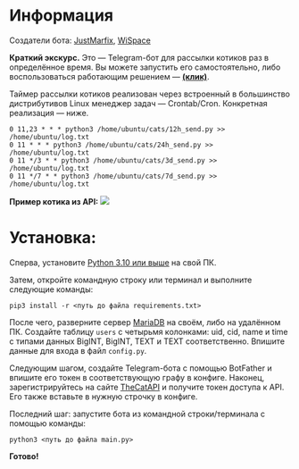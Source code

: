 # Информация

Создатели бота: [JustMarfix](https://github.com/JustMarfix/), [WiSpace](https://github.com/WiSpace)

**Краткий экскурс.**
Это — Telegram-бот для рассылки котиков раз в определённое время.
Вы можете запустить его самостоятельно, либо воспользоваться работающим решением — [**\(клик\)**](https://t.me/kittensender_bot).

Таймер рассылки котиков реализован через встроенный в большинство дистрибутивов Linux менеджер задач — Crontab/Cron.
Конкретная реализация — ниже.
```
0 11,23 * * * python3 /home/ubuntu/cats/12h_send.py >> /home/ubuntu/log.txt
0 11 * * * python3 /home/ubuntu/cats/24h_send.py >> /home/ubuntu/log.txt
0 11 */3 * * python3 /home/ubuntu/cats/3d_send.py >> /home/ubuntu/log.txt
0 11 */7 * * python3 /home/ubuntu/cats/7d_send.py >> /home/ubuntu/log.txt
```

**Пример котика из API:**
![](https://sun9-east.userapi.com/sun9-20/s/v1/ig2/ltYIRBV5RBWoSbkOUiRqkMq-yOcvHsj9iY6iw_spwQQeXijYP1c1iyvu8SN_Sgxilu5POLRHoR1W1U_nk82favI5.jpg?size=800x600&quality=95&type=album)

# Установка:

Сперва, установите [Python 3.10 или выше](https://www.python.org/) на свой ПК.

Затем, откройте командную строку или терминал и выполните следующие команды:
```
pip3 install -r <путь до файла requirements.txt>
```

После чего, разверните сервер [MariaDB](https://mariadb.com/) на своём, либо на удалённом ПК.
Создайте таблицу `users` с четырьмя колонками: uid, cid, name и time с типами данных BigINT, BigINT, TEXT и TEXT соответственно.
Впишите данные для входа в файл `config.py`.

Следующим шагом, создайте Telegram-бота с помощью BotFather и впишите его токен в соответствующую графу в конфиге.
Наконец, зарегистрируйтесь на сайте [TheCatAPI](https://thecatapi.com/) и получите токен доступа к API. Его также вставьте в нужную строчку в конфиге.

Последний шаг: запустите бота из командной строки/терминала с помощью команды:
```
python3 <путь до файла main.py>
```

**Готово!**
